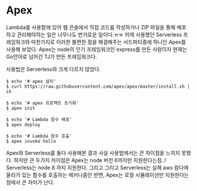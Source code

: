 # Apex
Lambda를 사용함에 있어 웹 콘솔에서 직접 코드를 작성하거나 ZIP 파일을 통해 배포하고 관리해야하는 일은 너무나도 번거로운 일이다.ㅠㅠ
어제 사용했던 Serverless 프레임워크와 마찬가지로 이러한 불편한 점을 해결해주는 서드파티중에 하나인 Apex를 사용해 보았다.
Apex는 node의 인기 프레임워크인 express를 만든 사람이자 현재는 Go언어로 넘어간 TJ가 만든 프레임워크다.

사용법은 Serverless와 크게 다르지 않았다.

``` shell
$ echo '# apex 설치'
$ curl https://raw.githubusercontent.com/apex/apex/master/install.sh | sh

$ echo '# apex 프로젝트 초기화'
$ apex init

$ echo '# Lambda 함수 배포'
$ apex deploy

$ echo '# Lambda 함수 호출'
$ apex invoke hello
```

Apex와 Serverless를 둘다 사용해본 결과 사실 사용법에서는 큰 차이점을 느끼지 못했다. 
하지만 큰 두가지 차이점은 Apex는 node 버전 6까지만 지원한다는점..! Serverless는 node 8 까지 지원한다.
그리고 그리고 Serverless는 실제 aws 람다에 올라가 있는 함수를 호출하는 메커니즘인 반면, Apex는 로컬 시뮬레이션만 지원한다는 점에서 큰 차이가 난다.
